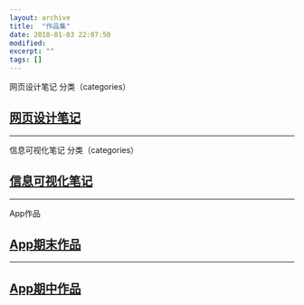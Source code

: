 ```yaml
---
layout: archive
title:  "作品集"
date: 2018-01-03 22:07:50 
modified:
excerpt: ""
tags: []
---
```


网页设计笔记 分类（categories）

## [网页设计笔记](https://Baizui.github.io/posts/rwd/index)

---
信息可视化笔记 分类（categories）

## [信息可视化笔记](https://Baizui.github.io/posts/infovis/index)

---
 App作品

## [App期末作品](http://127.0.0.1:32767/start.html#p=首页&g=1)

---

## [App期中作品](http://127.0.0.1:32767/start.html#p=1—1闹钟设定&g=1)

